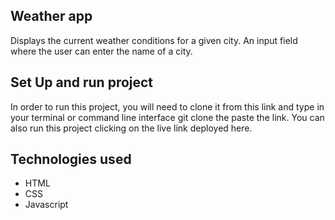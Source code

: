 ## Weather app

Displays the current weather conditions for a given city. An input field where the user can enter the name of a city.

## Set Up and run project

In order to run this project, you will need to clone it from this link and type in your terminal or command line interface git clone the paste the link.
You can also run this project clicking on the live link deployed here.

## Technologies used
* HTML
* CSS
* Javascript

